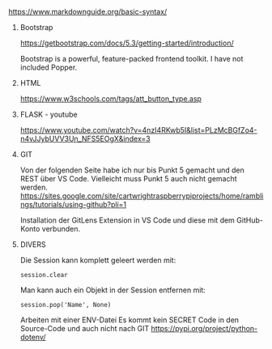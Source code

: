 https://www.markdownguide.org/basic-syntax/


1. Bootstrap

    https://getbootstrap.com/docs/5.3/getting-started/introduction/
    
    Bootstrap is a powerful, feature-packed frontend toolkit.
    I have not included Popper.

2. HTML

    https://www.w3schools.com/tags/att_button_type.asp


3. FLASK - youtube

    https://www.youtube.com/watch?v=4nzI4RKwb5I&list=PLzMcBGfZo4-n4vJJybUVV3Un_NFS5EOgX&index=3


3. GIT

    Von der folgenden Seite habe ich nur bis Punkt 5 gemacht und den REST über VS Code.
    Vielleicht muss Punkt 5 auch nicht gemacht werden.
    https://sites.google.com/site/cartwrightraspberrypiprojects/home/ramblings/tutorials/using-github?pli=1

    Installation der GitLens Extension in VS Code und diese mit dem GitHub-Konto verbunden.
    

4. DIVERS

    Die Session kann komplett geleert werden mit:
    ```
    session.clear
    ```

    Man kann auch ein Objekt in der Session entfernen mit:
    ```
    session.pop('Name', None)
    ```

    Arbeiten mit einer ENV-Datei
    Es kommt kein SECRET Code in den Source-Code und auch nicht nach GIT
    https://pypi.org/project/python-dotenv/
